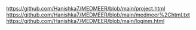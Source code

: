 https://github.com/Hanishka7/MEDMEER/blob/main/project.html
https://github.com/Hanishka7/MEDMEER/blob/main/medmeer%2Chtml.txt
https://github.com/Hanishka7/MEDMEER/blob/main/loginm.html
